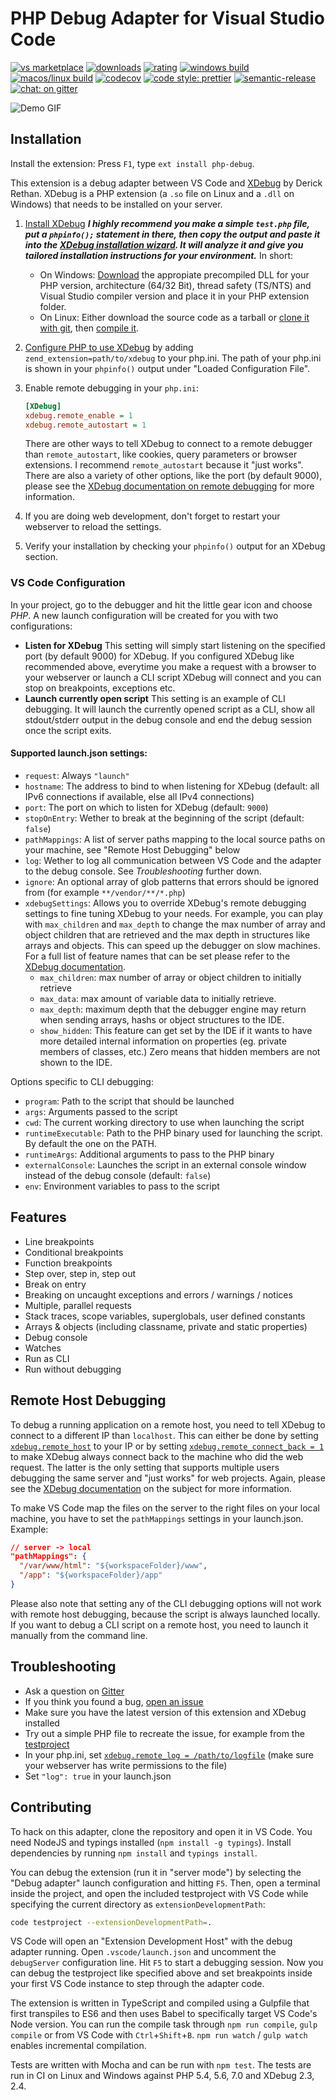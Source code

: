 # PHP Debug Adapter for Visual Studio Code

[![vs marketplace](https://img.shields.io/vscode-marketplace/v/felixfbecker.php-debug.svg?label=vs%20marketplace)](https://marketplace.visualstudio.com/items?itemName=felixfbecker.php-debug) [![downloads](https://img.shields.io/vscode-marketplace/d/felixfbecker.php-debug.svg)](https://marketplace.visualstudio.com/items?itemName=felixfbecker.php-debug) [![rating](https://img.shields.io/vscode-marketplace/r/felixfbecker.php-debug.svg)](https://marketplace.visualstudio.com/items?itemName=felixfbecker.php-debug) [![windows build](https://img.shields.io/appveyor/ci/felixfbecker/vscode-php-debug/master.svg?label=windows+build)](https://ci.appveyor.com/project/felixfbecker/vscode-php-debug)
[![macos/linux build](https://img.shields.io/travis/felixfbecker/vscode-php-debug/master.svg?label=macos/linux+build)](https://travis-ci.org/felixfbecker/vscode-php-debug) [![codecov](https://codecov.io/gh/felixfbecker/vscode-php-debug/branch/master/graph/badge.svg)](https://codecov.io/gh/felixfbecker/vscode-php-debug) [![code style: prettier](https://img.shields.io/badge/code_style-prettier-ff69b4.svg)](https://github.com/prettier/prettier) [![semantic-release](https://img.shields.io/badge/%20%20%F0%9F%93%A6%F0%9F%9A%80-semantic--release-e10079.svg)](https://github.com/semantic-release/semantic-release) [![chat: on gitter](https://badges.gitter.im/felixfbecker/vscode-php-debug.svg)](https://gitter.im/felixfbecker/vscode-php-debug?utm_source=badge&utm_medium=badge&utm_campaign=pr-badge)

![Demo GIF](images/demo.gif)

## Installation

Install the extension: Press `F1`, type `ext install php-debug`.

This extension is a debug adapter between VS Code and [XDebug](https://xdebug.org/) by Derick Rethan. XDebug is a PHP extension (a `.so` file on Linux and a `.dll` on Windows) that needs to be installed on your server.

1. [Install XDebug](https://xdebug.org/docs/install)
   **_I highly recommend you make a simple `test.php` file, put a `phpinfo();` statement in there, then copy the output and paste it into the [XDebug installation wizard](https://xdebug.org/wizard.php). It will analyze it and give you tailored installation instructions for your environment._** In short:

   - On Windows: [Download](https://xdebug.org/download.php) the appropiate precompiled DLL for your PHP version, architecture (64/32 Bit), thread safety (TS/NTS) and Visual Studio compiler version and place it in your PHP extension folder.
   - On Linux: Either download the source code as a tarball or [clone it with git](https://xdebug.org/docs/install#source), then [compile it](https://xdebug.org/docs/install#compile).

2. [Configure PHP to use XDebug](https://xdebug.org/docs/install#configure-php) by adding `zend_extension=path/to/xdebug` to your php.ini. The path of your php.ini is shown in your `phpinfo()` output under "Loaded Configuration File".

3. Enable remote debugging in your `php.ini`:

   ```ini
   [XDebug]
   xdebug.remote_enable = 1
   xdebug.remote_autostart = 1
   ```

   There are other ways to tell XDebug to connect to a remote debugger than `remote_autostart`, like cookies, query parameters or browser extensions. I recommend `remote_autostart` because it "just works". There are also a variety of other options, like the port (by default 9000), please see the [XDebug documentation on remote debugging](https://xdebug.org/docs/remote#starting) for more information.

4. If you are doing web development, don't forget to restart your webserver to reload the settings.

5. Verify your installation by checking your `phpinfo()` output for an XDebug section.

### VS Code Configuration

In your project, go to the debugger and hit the little gear icon and choose _PHP_. A new launch configuration will be created for you with two configurations:

- **Listen for XDebug**
  This setting will simply start listening on the specified port (by default 9000) for XDebug. If you configured XDebug like recommended above, everytime you make a request with a browser to your webserver or launch a CLI script XDebug will connect and you can stop on breakpoints, exceptions etc.
- **Launch currently open script**
  This setting is an example of CLI debugging. It will launch the currently opened script as a CLI, show all stdout/stderr output in the debug console and end the debug session once the script exits.

#### Supported launch.json settings:

- `request`: Always `"launch"`
- `hostname`: The address to bind to when listening for XDebug (default: all IPv6 connections if available, else all IPv4 connections)
- `port`: The port on which to listen for XDebug (default: `9000`)
- `stopOnEntry`: Wether to break at the beginning of the script (default: `false`)
- `pathMappings`: A list of server paths mapping to the local source paths on your machine, see "Remote Host Debugging" below
- `log`: Wether to log all communication between VS Code and the adapter to the debug console. See _Troubleshooting_ further down.
- `ignore`: An optional array of glob patterns that errors should be ignored from (for example `**/vendor/**/*.php`)
- `xdebugSettings`: Allows you to override XDebug's remote debugging settings to fine tuning XDebug to your needs. For example, you can play with `max_children` and `max_depth` to change the max number of array and object children that are retrieved and the max depth in structures like arrays and objects. This can speed up the debugger on slow machines.
  For a full list of feature names that can be set please refer to the [XDebug documentation](https://xdebug.org/docs-dbgp.php#feature-names).
  - `max_children`: max number of array or object children to initially retrieve
  - `max_data`: max amount of variable data to initially retrieve.
  - `max_depth`: maximum depth that the debugger engine may return when sending arrays, hashs or object structures to the IDE.
  - `show_hidden`: This feature can get set by the IDE if it wants to have more detailed internal information on properties (eg. private members of classes, etc.) Zero means that hidden members are not shown to the IDE.

Options specific to CLI debugging:

- `program`: Path to the script that should be launched
- `args`: Arguments passed to the script
- `cwd`: The current working directory to use when launching the script
- `runtimeExecutable`: Path to the PHP binary used for launching the script. By default the one on the PATH.
- `runtimeArgs`: Additional arguments to pass to the PHP binary
- `externalConsole`: Launches the script in an external console window instead of the debug console (default: `false`)
- `env`: Environment variables to pass to the script

## Features

- Line breakpoints
- Conditional breakpoints
- Function breakpoints
- Step over, step in, step out
- Break on entry
- Breaking on uncaught exceptions and errors / warnings / notices
- Multiple, parallel requests
- Stack traces, scope variables, superglobals, user defined constants
- Arrays & objects (including classname, private and static properties)
- Debug console
- Watches
- Run as CLI
- Run without debugging

## Remote Host Debugging

To debug a running application on a remote host, you need to tell XDebug to connect to a different IP than `localhost`. This can either be done by setting [`xdebug.remote_host`](https://xdebug.org/docs/remote#remote_host) to your IP or by setting [`xdebug.remote_connect_back = 1`](https://xdebug.org/docs/remote#remote_connect_back) to make XDebug always connect back to the machine who did the web request. The latter is the only setting that supports multiple users debugging the same server and "just works" for web projects. Again, please see the [XDebug documentation](https://xdebug.org/docs/remote#communcation) on the subject for more information.

To make VS Code map the files on the server to the right files on your local machine, you have to set the `pathMappings` settings in your launch.json. Example:

```json
// server -> local
"pathMappings": {
  "/var/www/html": "${workspaceFolder}/www",
  "/app": "${workspaceFolder}/app"
}
```

Please also note that setting any of the CLI debugging options will not work with remote host debugging, because the script is always launched locally. If you want to debug a CLI script on a remote host, you need to launch it manually from the command line.

## Troubleshooting

- Ask a question on [Gitter](https://gitter.im/felixfbecker/vscode-php-debug)
- If you think you found a bug, [open an issue](https://github.com/felixfbecker/vscode-php-debug/issues)
- Make sure you have the latest version of this extension and XDebug installed
- Try out a simple PHP file to recreate the issue, for example from the [testproject](https://github.com/felixfbecker/vscode-php-debug/tree/master/testproject)
- In your php.ini, set [`xdebug.remote_log = /path/to/logfile`](https://xdebug.org/docs/remote#remote_log)
  (make sure your webserver has write permissions to the file)
- Set `"log": true` in your launch.json

## Contributing

To hack on this adapter, clone the repository and open it in VS Code. You need NodeJS and typings installed (`npm install -g typings`). Install dependencies by running `npm install` and `typings install`.

You can debug the extension (run it in "server mode") by selecting the "Debug adapter" launch configuration and hitting `F5`. Then, open a terminal inside the project, and open the included testproject with VS Code while specifying the current directory as `extensionDevelopmentPath`:

```sh
code testproject --extensionDevelopmentPath=.
```

VS Code will open an "Extension Development Host" with the debug adapter running. Open `.vscode/launch.json` and uncomment the `debugServer` configuration line. Hit `F5` to start a debugging session. Now you can debug the testproject like specified above and set breakpoints inside your first VS Code instance to step through the adapter code.

The extension is written in TypeScript and compiled using a Gulpfile that first transpiles to ES6 and then uses Babel to specifically target VS Code's Node version. You can run the compile task through `npm run compile`, `gulp compile` or from VS Code with `Ctrl`+`Shift`+`B`. `npm run watch` / `gulp watch` enables incremental compilation.

Tests are written with Mocha and can be run with `npm test`. The tests are run in CI on Linux and Windows against PHP 5.4, 5.6, 7.0 and XDebug 2.3, 2.4.
